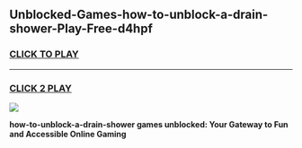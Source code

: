 
## Unblocked-Games-how-to-unblock-a-drain-shower-Play-Free-d4hpf
<h3>
<a href="https://premium76.site?title=how-to-unblock-a-drain-shower&ref=20M">CLICK TO PLAY</a></h3>
<hr>

<h3>
<a href="https://premium76.site?title=how-to-unblock-a-drain-shower&ref=20M">CLICK 2 PLAY</a>
  
</h3>

<a href="https://premium76.site?title=how-to-unblock-a-drain-shower&ref=19M"><img src="https://clearcache.store/games.png"></a>


**how-to-unblock-a-drain-shower games unblocked: Your Gateway to Fun and Accessible Online Gaming**
